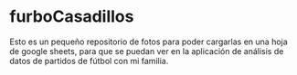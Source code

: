 # furboCasadillos
Esto es un pequeño repositorio de fotos para poder cargarlas en una hoja de google sheets, para que se puedan ver en la aplicación de análisis de datos de partidos de fútbol con mi familia.
